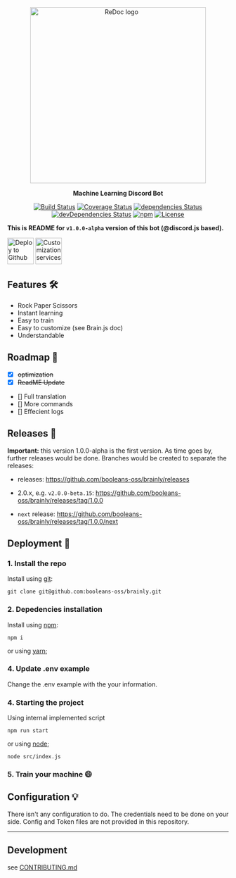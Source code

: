 <div align="center">
  <img alt="ReDoc logo" src="https://www.pngfind.com/pngs/b/102-1026997_jeffy-discordjs-discord-js-logo-hd-png-download.png" width="400px" />

  **Machine Learning Discord Bot**

  [![Build Status](https://travis-ci.org/Redocly/redoc.svg?branch=master)](https://github.com/booleans-oss/brainly/) [![Coverage Status](https://coveralls.io/repos/Redocly/redoc/badge.svg?branch=master&service=github)](https://github.com/booleans-oss/brainly/) [![dependencies Status](https://david-dm.org/Redocly/redoc/status.svg)](https://github.com/booleans-oss/brainly/) [![devDependencies Status](https://david-dm.org/Redocly/redoc/dev-status.svg)](https://github.com/booleans-oss/brainly/) [![npm](http://img.shields.io/npm/v/redoc.svg)](https://www.npmjs.com/package/discord.js) [![License](https://img.shields.io/npm/l/redoc.svg)](https://github.com/booleans-oss/brainly/blob/master/LICENSE)


</div>

**This is README for `v1.0.0-alpha` version of this bot (@discord.js based).**


[<img alt="Deploy to Github" src="http://i.imgur.com/YZmaqk3.png" height="60px">](https://github.com/booleans-oss/brainly/) [<img alt="Customization services" src="http://i.imgur.com/c4sUF7M.png" height="60px">](https://github.com/booleans-oss/brainly/)

## Features 🛠
- Rock Paper Scissors
- Instant learning
- Easy to train
- Easy to customize (see Brain.js doc)
- Understandable

## Roadmap 🏁
  - [X] ~~optimization~~
  - [X] ~~ReadME Update~~
  - [] Full translation
  - [] More commands
  - [] Effecient logs

## Releases 🔴
**Important:** this version 1.0.0-alpha is the first version. As time goes by, further releases would be done. Branches would be created to separate the releases:
- releases: https://github.com/booleans-oss/brainly/releases

- 2.0.x, e.g. `v2.0.0-beta.15`: https://github.com/booleans-oss/brainly/releases/tag/1.0.0
- `next` release: https://github.com/booleans-oss/brainly/releases/tag/1.0.0/next

## Deployment 🌱

### 1. Install the repo
Install using [git](https://github.com/booleans-oss/brainly/):

    git clone git@github.com:booleans-oss/brainly.git

### 2. Depedencies installation
Install using [npm](https://docs.npmjs.com/getting-started/what-is-npm):

    npm i

or using [yarn](https://yarnpkg.com);

### 4. Update .env example 
Change the .env example with the your information.

### 4. Starting the project
Using internal implemented script

    npm run start

or using [node](https://nodejs.com);

    node src/index.js


### 5. Train your machine :smile:

## Configuration 💡

There isn't any configuration to do. The credentials need to be done on your side. Config and Token files are not provided in this repository.

-----------
## Development
see [CONTRIBUTING.md](.github/CONTRIBUTING.md)
